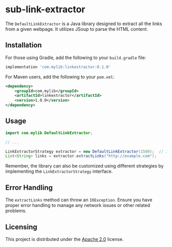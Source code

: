 # sub-link-extractor

The `DefaultLinkExtractor` is a Java library designed to extract all the links from a given webpage. It utilizes JSoup to parse the HTML content.

## Installation

For those using Gradle, add the following to your `build.gradle` file:

```gradle
implementation 'com.mylib:linkextractor:0.1.0'
```

For Maven users, add the following to your `pom.xml`:
```xml
<dependency>
    <groupId>com.mylib</groupId>
    <artifactId>linkextractor</artifactId>
    <version>1.0.0</version>
</dependency>
```

## Usage

```java
import com.mylib.DefaultLinkExtractor;

// ...

LinkExtractorStrategy extractor = new DefaultLinkExtractor(1500);  // 1.5 second delay
List<String> links = extractor.extractLinks("http://example.com");
```
Remember, the library can also be customized using different strategies by implementing the `LinkExtractorStrategy` interface.


## Error Handling
The `extractLinks` method can throw an `IOException`. Ensure you have proper error handling to manage any network issues or other related problems.

## Licensing
This project is distributed under the [Apache 2.0](LICENSE) license.
